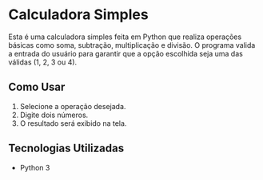 # Calculadora Simples
Esta é uma calculadora simples feita em Python que realiza operações básicas como soma, subtração, multiplicação e divisão. O programa valida a entrada do usuário para garantir que a opção escolhida seja uma das válidas (1, 2, 3 ou 4).

## Como Usar

1. Selecione a operação desejada.
2. Digite dois números.
3. O resultado será exibido na tela.

## Tecnologias Utilizadas
- Python 3

